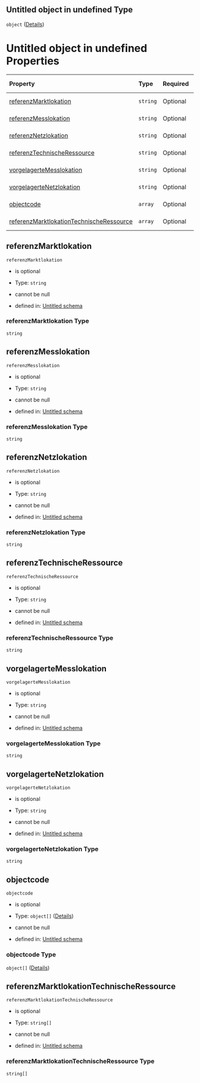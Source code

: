 ## Untitled object in undefined Type

`object` ([Details](zuordnungobjectcode.md))

# Untitled object in undefined Properties

| Property                                                                              | Type     | Required | Nullable       | Defined by                                                                                                                                                                                                                                                |
| :------------------------------------------------------------------------------------ | :------- | :------- | :------------- | :-------------------------------------------------------------------------------------------------------------------------------------------------------------------------------------------------------------------------------------------------------- |
| [referenzMarktlokation](#referenzmarktlokation)                                       | `string` | Optional | cannot be null | [Untitled schema](zuordnungobjectcode-properties-referenzmarktlokation.md "https://raw.githubusercontent.com/conuti-gmbh/bo4e-schema/master/schemas/v1/com/Abschlag.schema.json#/properties/referenzMarktlokation")                                       |
| [referenzMesslokation](#referenzmesslokation)                                         | `string` | Optional | cannot be null | [Untitled schema](zuordnungobjectcode-properties-referenzmesslokation.md "https://raw.githubusercontent.com/conuti-gmbh/bo4e-schema/master/schemas/v1/com/Abschlag.schema.json#/properties/referenzMesslokation")                                         |
| [referenzNetzlokation](#referenznetzlokation)                                         | `string` | Optional | cannot be null | [Untitled schema](zuordnungobjectcode-properties-referenznetzlokation.md "https://raw.githubusercontent.com/conuti-gmbh/bo4e-schema/master/schemas/v1/com/Abschlag.schema.json#/properties/referenzNetzlokation")                                         |
| [referenzTechnischeRessource](#referenztechnischeressource)                           | `string` | Optional | cannot be null | [Untitled schema](zuordnungobjectcode-properties-referenztechnischeressource.md "https://raw.githubusercontent.com/conuti-gmbh/bo4e-schema/master/schemas/v1/com/Abschlag.schema.json#/properties/referenzTechnischeRessource")                           |
| [vorgelagerteMesslokation](#vorgelagertemesslokation)                                 | `string` | Optional | cannot be null | [Untitled schema](zuordnungobjectcode-properties-vorgelagertemesslokation.md "https://raw.githubusercontent.com/conuti-gmbh/bo4e-schema/master/schemas/v1/com/Abschlag.schema.json#/properties/vorgelagerteMesslokation")                                 |
| [vorgelagerteNetzlokation](#vorgelagertenetzlokation)                                 | `string` | Optional | cannot be null | [Untitled schema](zuordnungobjectcode-properties-vorgelagertenetzlokation.md "https://raw.githubusercontent.com/conuti-gmbh/bo4e-schema/master/schemas/v1/com/Abschlag.schema.json#/properties/vorgelagerteNetzlokation")                                 |
| [objectcode](#objectcode)                                                             | `array`  | Optional | cannot be null | [Untitled schema](zuordnungobjectcode-properties-objectcode.md "https://raw.githubusercontent.com/conuti-gmbh/bo4e-schema/master/schemas/v1/com/Abschlag.schema.json#/properties/objectcode")                                                             |
| [referenzMarktlokationTechnischeRessource](#referenzmarktlokationtechnischeressource) | `array`  | Optional | cannot be null | [Untitled schema](zuordnungobjectcode-properties-referenzmarktlokationtechnischeressource.md "https://raw.githubusercontent.com/conuti-gmbh/bo4e-schema/master/schemas/v1/com/Abschlag.schema.json#/properties/referenzMarktlokationTechnischeRessource") |

## referenzMarktlokation



`referenzMarktlokation`

*   is optional

*   Type: `string`

*   cannot be null

*   defined in: [Untitled schema](zuordnungobjectcode-properties-referenzmarktlokation.md "https://raw.githubusercontent.com/conuti-gmbh/bo4e-schema/master/schemas/v1/com/Abschlag.schema.json#/properties/referenzMarktlokation")

### referenzMarktlokation Type

`string`

## referenzMesslokation



`referenzMesslokation`

*   is optional

*   Type: `string`

*   cannot be null

*   defined in: [Untitled schema](zuordnungobjectcode-properties-referenzmesslokation.md "https://raw.githubusercontent.com/conuti-gmbh/bo4e-schema/master/schemas/v1/com/Abschlag.schema.json#/properties/referenzMesslokation")

### referenzMesslokation Type

`string`

## referenzNetzlokation



`referenzNetzlokation`

*   is optional

*   Type: `string`

*   cannot be null

*   defined in: [Untitled schema](zuordnungobjectcode-properties-referenznetzlokation.md "https://raw.githubusercontent.com/conuti-gmbh/bo4e-schema/master/schemas/v1/com/Abschlag.schema.json#/properties/referenzNetzlokation")

### referenzNetzlokation Type

`string`

## referenzTechnischeRessource



`referenzTechnischeRessource`

*   is optional

*   Type: `string`

*   cannot be null

*   defined in: [Untitled schema](zuordnungobjectcode-properties-referenztechnischeressource.md "https://raw.githubusercontent.com/conuti-gmbh/bo4e-schema/master/schemas/v1/com/Abschlag.schema.json#/properties/referenzTechnischeRessource")

### referenzTechnischeRessource Type

`string`

## vorgelagerteMesslokation



`vorgelagerteMesslokation`

*   is optional

*   Type: `string`

*   cannot be null

*   defined in: [Untitled schema](zuordnungobjectcode-properties-vorgelagertemesslokation.md "https://raw.githubusercontent.com/conuti-gmbh/bo4e-schema/master/schemas/v1/com/Abschlag.schema.json#/properties/vorgelagerteMesslokation")

### vorgelagerteMesslokation Type

`string`

## vorgelagerteNetzlokation



`vorgelagerteNetzlokation`

*   is optional

*   Type: `string`

*   cannot be null

*   defined in: [Untitled schema](zuordnungobjectcode-properties-vorgelagertenetzlokation.md "https://raw.githubusercontent.com/conuti-gmbh/bo4e-schema/master/schemas/v1/com/Abschlag.schema.json#/properties/vorgelagerteNetzlokation")

### vorgelagerteNetzlokation Type

`string`

## objectcode



`objectcode`

*   is optional

*   Type: `object[]` ([Details](objectcode.md))

*   cannot be null

*   defined in: [Untitled schema](zuordnungobjectcode-properties-objectcode.md "https://raw.githubusercontent.com/conuti-gmbh/bo4e-schema/master/schemas/v1/com/Abschlag.schema.json#/properties/objectcode")

### objectcode Type

`object[]` ([Details](objectcode.md))

## referenzMarktlokationTechnischeRessource



`referenzMarktlokationTechnischeRessource`

*   is optional

*   Type: `string[]`

*   cannot be null

*   defined in: [Untitled schema](zuordnungobjectcode-properties-referenzmarktlokationtechnischeressource.md "https://raw.githubusercontent.com/conuti-gmbh/bo4e-schema/master/schemas/v1/com/Abschlag.schema.json#/properties/referenzMarktlokationTechnischeRessource")

### referenzMarktlokationTechnischeRessource Type

`string[]`

